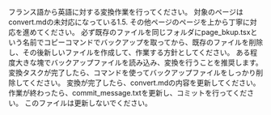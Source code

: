 フランス語から英語に対する変換作業を行ってください。
対象のページはconvert.mdの未対応になっている1.5. その他ページのページを上から丁寧に対応を進めてください。
必ず既存のファイルを同じフォルダにpage_bkup.tsxという名前でコピーコマンドでバックアップを取ってから、既存のファイルを削除し、その後新しいファイルを作成して、作業する方針としてください。
ある程度大きな塊でバックアップファイルを読み込み、変換を行うことを推奨します。
変換タスクが完了したら、コマンドを使ってバックアップファイルをしっかり削除してください。
変換が完了したら、convert.mdの内容を更新してください。
作業が終わったら、commit_message.txtを更新し、コミットを行ってください。
このファイルは更新しないでください。